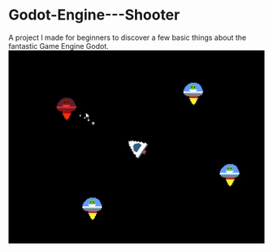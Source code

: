 # Godot-Engine---Shooter
A project I made for beginners to discover a few basic things about the fantastic Game Engine Godot.
![Screenshot](https://raw.githubusercontent.com/Spearfield/Godot-Engine---Shooter/master/Komet.png)
